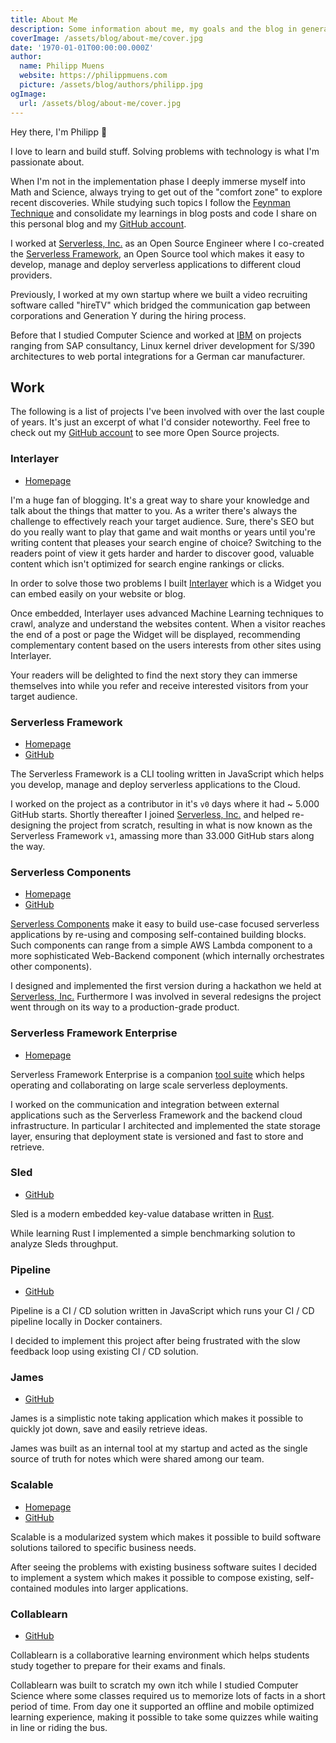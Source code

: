 ```yaml
---
title: About Me
description: Some information about me, my goals and the blog in general.
coverImage: /assets/blog/about-me/cover.jpg
date: '1970-01-01T00:00:00.000Z'
author:
  name: Philipp Muens
  website: https://philippmuens.com
  picture: /assets/blog/authors/philipp.jpg
ogImage:
  url: /assets/blog/about-me/cover.jpg
---
```


Hey there, I'm Philipp 👋

I love to learn and build stuff. Solving problems with technology is what I'm passionate about.

When I'm not in the implementation phase I deeply immerse myself into Math and Science, always trying to get out of the "comfort zone" to explore recent discoveries. While studying such topics I follow the [Feynman Technique](https://fs.blog/2012/04/feynman-technique/) and consolidate my learnings in blog posts and code I share on this personal blog and my [GitHub account](https://github.com/pmuens).

I worked at [Serverless, Inc.](http://serverless.com/) as an Open Source Engineer where I co-created the [Serverless Framework](https://github.com/serverless/serverless), an Open Source tool which makes it easy to develop, manage and deploy serverless applications to different cloud providers.

Previously, I worked at my own startup where we built a video recruiting software called "hireTV" which bridged the communication gap between corporations and Generation Y during the hiring process.

Before that I studied Computer Science and worked at [IBM](http://ibm.com/) on projects ranging from SAP consultancy, Linux kernel driver development for S/390 architectures to web portal integrations for a German car manufacturer.

## Work

The following is a list of projects I've been involved with over the last couple of years. It's just an excerpt of what I'd consider noteworthy. Feel free to check out my [GitHub account](https://github.com/pmuens) to see more Open Source projects.

### Interlayer

- [Homepage](https://interlayer.io)

I'm a huge fan of blogging. It's a great way to share your knowledge and talk about the things that matter to you. As a writer there's always the challenge to effectively reach your target audience. Sure, there's SEO but do you really want to play that game and wait months or years until you're writing content that pleases your search engine of choice? Switching to the readers point of view it gets harder and harder to discover good, valuable content which isn't optimized for search engine rankings or clicks.

In order to solve those two problems I built [Interlayer](https://interlayer.io) which is a Widget you can embed easily on your website or blog.

Once embedded, Interlayer uses advanced Machine Learning techniques to crawl, analyze and understand the websites content. When a visitor reaches the end of a post or page the Widget will be displayed, recommending complementary content based on the users interests from other sites using Interlayer.

Your readers will be delighted to find the next story they can immerse themselves into while you refer and receive interested visitors from your target audience.

### Serverless Framework

- [Homepage](https://serverless.com/cli/)
- [GitHub](https://github.com/serverless/serverless)

The Serverless Framework is a CLI tooling written in JavaScript which helps you develop, manage and deploy serverless applications to the Cloud.

I worked on the project as a contributor in it's `v0` days where it had ~ 5.000 GitHub starts. Shortly thereafter I joined [Serverless, Inc.](https://serverless.com) and helped re-designing the project from scratch, resulting in what is now known as the Serverless Framework `v1`, amassing more than 33.000 GitHub stars along the way.

### Serverless Components

- [Homepage](https://serverless.com/components/)
- [GitHub](https://github.com/serverless/components)

[Serverless Components](https://serverless.com/components/) make it easy to build use-case focused serverless applications by re-using and composing self-contained building blocks. Such components can range from a simple AWS Lambda component to a more sophisticated Web-Backend component (which internally orchestrates other components).

I designed and implemented the first version during a hackathon we held at [Serverless, Inc.](http://serverless.com/) Furthermore I was involved in several redesigns the project went through on its way to a production-grade product.

### Serverless Framework Enterprise

- [Homepage](https://serverless.com/enterprise/)

Serverless Framework Enterprise is a companion [tool suite](https://serverless.com/dashboard/) which helps operating and collaborating on large scale serverless deployments.

I worked on the communication and integration between external applications such as the Serverless Framework and the backend cloud infrastructure. In particular I architected and implemented the state storage layer, ensuring that deployment state is versioned and fast to store and retrieve.

### Sled

- [GitHub](https://github.com/spacejam/sled)

Sled is a modern embedded key-value database written in [Rust](https://www.rust-lang.org).

While learning Rust I implemented a simple benchmarking solution to analyze Sleds throughput.

### Pipeline

- [GitHub](https://github.com/pmuens/pipeline)

Pipeline is a CI / CD solution written in JavaScript which runs your CI / CD pipeline locally in Docker containers.

I decided to implement this project after being frustrated with the slow feedback loop using existing CI / CD solution.

### James

- [GitHub](https://github.com/pmuens/james)

James is a simplistic note taking application which makes it possible to quickly jot down, save and easily retrieve ideas.

James was built as an internal tool at my startup and acted as the single source of truth for notes which were shared among our team.

### Scalable

- [Homepage](http://sclbl.com/)
- [GitHub](https://github.com/sclbl)

Scalable is a modularized system which makes it possible to build software solutions tailored to specific business needs.

After seeing the problems with existing business software suites I decided to implement a system which makes it possible to compose existing, self-contained modules into larger applications.

### Collablearn

- [GitHub](https://github.com/pmuens/collablearn)

Collablearn is a collaborative learning environment which helps students study together to prepare for their exams and finals.

Collablearn was built to scratch my own itch while I studied Computer Science where some classes required us to memorize lots of facts in a short period of time. From day one it supported an offline and mobile optimized learning experience, making it possible to take some quizzes while waiting in line or riding the bus.
